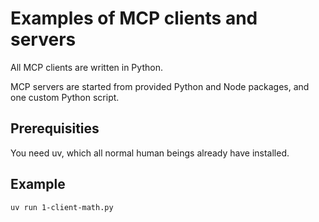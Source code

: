 # Examples of MCP clients and servers

All MCP clients are written in Python.

MCP servers are started from provided Python and Node packages, and one custom Python script.

## Prerequisities

You need uv, which all normal human beings already have installed.

## Example

```
uv run 1-client-math.py
```
